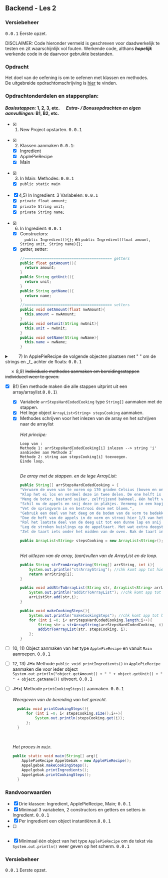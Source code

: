 ## Backend - Les 2 ##
### Versiebeheer ###
<kbd>0.0.1</kbd> Eerste opzet. 

DISCLAIMER: Code hieronder vermeld is geschreven voor daadwerkelijk te testen en zit waarschijnlijk vol fouten. Werkende code, althans _**hopelijk**_ werkende code in de daarvoor gebruikte bestanden.

### Opdracht ###

Het doel van de oefening is om te oefenen met klassen en methodes.\
De uitgebreide opdrachtomschrijving
is [hier](https://github.com/hogeschoolnovi/backend-java-objecten-en-klassen/blob/4d967f9b02b76ea1c00e3682208b0e0f6a747035/README.md)
te vinden.

### Opdrachtonderdelen en stappenplan: 
#### _Basisstappen:_ 1, 2, 3, etc. &emsp; _Extra- / Bonusopdrachten en eigen aanvullingen:_ B1, B2, etc. 

- [X] 1) New Project opstarten. <kbd>0.0.1</kbd><br><br>
- [x] 2) Klassen aanmaken <kbd>0.0.1</kbd>:
    - [x] Ingredient 
    - [x] ApplePieRecipe
    - [x] Main <br><br>
- [x] 3) In Main: Methodes: <kbd>0.0.1</kbd>
    - [x] ```public static main``` <br><br>
- [x] 4,5) In Ingredient: 3 Variabelen: <kbd>0.0.1</kbd>
    - [x] `private float amount;`
    - [x] `private String unit;`
    - [x] `private String name;`
      <br><br>
- [x] 6) In Ingredient: <kbd>0.0.1</kbd>
    - [x] Constructors:\
    &emsp;`public Ingredient(){};` en 
    `public Ingredient(float amount, String unit, String name){};` 
    - [x] getter, setter:
      ```java
      //======================================= getters
      public float getAmount(){
        return amount;
      }
      public String getUnit(){
        return unit;
      }
      public String getName(){
        return name;
      }
      //======================================= setters
      public void setAmount(float nwAmount){
        this.amount = nwAmount;
      } 
      public void setunit(String nwUnit){
        this.unit = nwUnit;
      } 
      public void setName(String nwName){
        this.name = nwName;
      } 
      ```

<details>
<summary>
&emsp;&emsp;7) In ApplePieRecipe de volgende objecten plaatsen met " " om de strings en _f_ achter de floats: <kbd>0.0.1</kbd>
</summary>

- [x] `Ingredient roomboter = new Ingredient(200, g, roomboter);`
- [x] `Ingredient suikerBastardWit = new Ingredient(200, g, witte bastard suiker);`
- [x] `Ingredient bakmeelZelfrijzend = new Ingredient(400, g, zelfrijzend bakmeel);`
- [x] `Ingredient ei = new Ingredient(1, "", ei);`
- [x] `Ingredient vanillesuiker = new Ingredient(8, g, vanillesuiker);`
- [x] `Ingredient zout = new Ingredient(0.5, theelepel, roomboter);`
- [x] `Ingredient goudreinet = new Ingredient(1.5, kg, goudreinetten);`
- [x] `Ingredient suikerKristal = new Ingredient(75, g, kristal suiker);`
- [x] `Ingredient kaneel = new Ingredient(3, theelepels, kaneel);`
- [x] `Ingredient paneermeel = new Ingredient(15, g, paneermeel);` 

 </details>

&emsp; &cross; 
<span>8,9) <strike>Individuele methodes aanmaken om bereidingsstappen individueel weer te geven.</strike></span>

- [x] B1) Een methode maken die alle stappen uitprint uit een array/arraylist.<kbd>0.0.1</kbd>\ 
  - [x] Variabele `arrStepsHardCodedCooking` type `String[]` aanmaken met de stappen.
  - [x] Het lege object `ArrayList<String> stepsCooking` aanmaken. 
  - [x] Methodes schrijven voor het inlezen van de array en het schrijven naar de arraylist\
    \
   _Het principe:_
    ```
    Loop van :
    Methode 1: arrStepsHardCodedCooking[i] inlezen --> string 'i' aanbieden aan Methode 2`
    Methode 2: string aan stepsCooking[i] toevoegen. 
    Einde loop.
    ```
    \
    _De array met de stappen. en de lege ArrayList:_
    ```java
    public String[] arrStepsHardCodedCooking = {
    "Verwarm de oven van te voren op 170 graden Celsius (boven en onderwarmte)",
    "Klop het ei los en verdeel deze in twee delen. De ene helft is voor het deeg, het andere deel is voor het bestrijken van de appeltaart.",
    "Meng de boter, bastard suiker, zelfrijzend bakmeel, één helft van het ei, vanille suiker en een snufje zout tot een stevig deeg en verdeel deze in 3 gelijke delen.", 
    "Schil nu de appels en snij deze in plakjes. Vermeng in een kopje de suiker en kaneel.",
    "Vet de springvorm in en bestrooi deze met bloem.",
    "Gebruik een deel van het deeg om de bodem van de vorm te bedekken. Gebruik een deel van het deeg om de rand van de springvorm te bekleden. Strooi het paneermeel op de bodem van de beklede vorm. De paneermeel neemt het vocht van de appels op.",
    "Doe de heft van de appels in de vorm en strooi hier 1/3 van het kaneel-suiker mengsel overheen. Meng de ander helft van de appels met het overgebleven kaneel-suiker mengsel en leg deze in de vorm.",
    "Rol het laatste deel van de deeg uit tot een dunne lap en snij stroken van ongeveer 1 cm breed."
    "Leg de stroken kuislings op de appeltaart. Met wat extra deegstroken werk je de rand rondom af. Gebruik het overgebleven ei om de bovenkant van het deeg te bestrijken.",
    "Zet de taart iets onder het midden van de oven. Bak de taart in 60 minuten op 170 graden Celsius (boven en onderwarmte) gaar en goudbruin."};
    
    public ArrayList<String> stepsCooking = new ArrayList<String>(); //import.util.ArrayList niet vergeten.
    ```
    \
  _Het uitlezen van de array, (aan)vullen van de ArrayList en de loop._
    ```java
    public String strFromArrayString(String[] arrString, int i){
        System.out.println("strArrayString"); //chk komt app tot hier?
        return arrString[i];
    }
    ```
    ```java
    public void addStrToArrayList(String str, ArrayList<String> arrListStr<String>, int i){
        System.out.println("addStrToArrayList"); //chk komt app tot hier?        
        arrListStr.add(str,i);
    }
    ```
    ```java
    public void makeCookingSteps(){  
        System.out.println("makeCookingSteps"); //chk komt app tot hier?
        for (int i =0; i< arrStepsHardCodedCooking.length;i++){
            String str = strArrayString(arrStepsHardCodedCooking, i);
            addStrToArrayList(str, stepsCooking, i);
        };
    }
    ```
  
- [ ] 10, 11) Object aanmaken van het type `ApplePieRecipe` en vanuit `Main` aanroepen. <kbd>0.0.1</kbd>
- [ ] 12, 13) JHx Methode `public void printIngredients()` in `ApplePieRecipe` aanmaken die voor ieder object `System.out.println("object.getAmount() + " " + object.getUnit() + " " + object.getName())` uitvoert. <kbd>0.0.1</kbd>

- [ ] JHx) Methode `printCookingSteps()` aanmaken. <kbd>0.0.1</kbd>  
 \
 _Weergeven van de bereiding van het gerecht._
  ```java
    public void printCookingSteps(){
        for (int i =0; i< stepsCooking.size();i++){
            System.out.println(stepsCooking.get(i));
        };
    }
    
    ```
  \
  _Het proces in `main`._ 
    ```java
    public static void main(String[] arg){
        ApplePieRecipe AppelGebak = new ApplePieRecipe();
        Appelgebak.makeCookingSteps();
        Appelgebak.printIngredients();
        Appelgebak.printCookingSteps();
      }
    ```


### Randvoorwaarden ###

- [X] Drie klassen: Ingredient, ApplePieRecipe, Main; <kbd>0.0.1</kbd>
- [X] Minimaal 3 variabelen, 2 constructors en getters en setters in Ingredient. <kbd>0.0.1</kbd>
- [X] Per ingredient een object instantiëren.<kbd>0.0.1</kbd>
- [ ] ~~~Per stap (bereiding van het gerecht) een methode uit laten voeren die de stap via `System.out.println()` weergeeft op het scherm.~~~
- [X] Minimaal één object van het type `ApplePieRecipe` om de tekst via `System.out.println()` weer geven op het scherm. <kbd>0.0.1</kbd>

### Versiebeheer ###

<kbd>0.0.1</kbd> Eerste opzet. 



